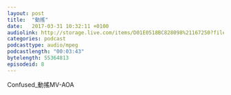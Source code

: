 ```yaml
---
layout: post
title:  "動搖"
date:   2017-03-31 10:32:11 +0100
audiolink: http://storage.live.com/items/D01E0518BC828098%21167250?filename=_AOAConfused_.mp4
categories: podcast 
podcasttype: audio/mpeg
podcastlength: "00:03:43"
bytelength: 55364813
episodeid: 8
---
```

Confused_動搖MV-AOA